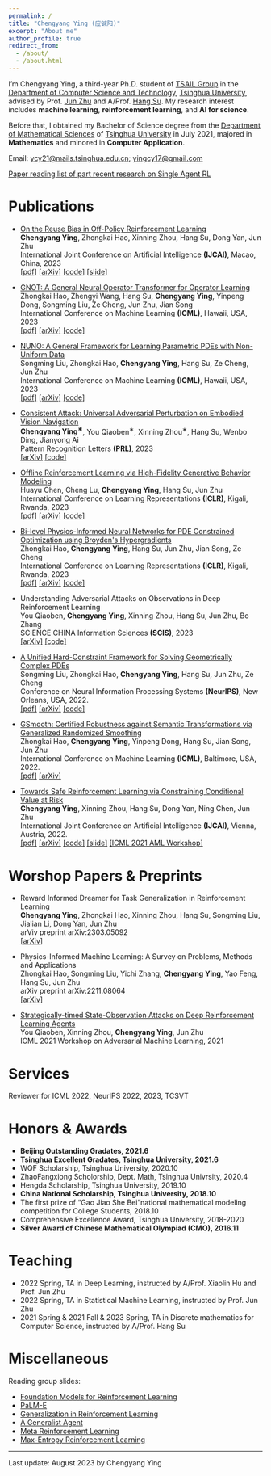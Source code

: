 ```yaml
---
permalink: /
title: "Chengyang Ying (应铖阳)"
excerpt: "About me"
author_profile: true
redirect_from: 
  - /about/
  - /about.html
---
```


I’m Chengyang Ying, a third-year Ph.D. student of [TSAIL Group](https://ml.cs.tsinghua.edu.cn/index.html) in the [Department of Computer Science and Technology](https://www.cs.tsinghua.edu.cn/), [Tsinghua University](https://www.tsinghua.edu.cn/), advised by Prof. [Jun Zhu](https://ml.cs.tsinghua.edu.cn/~jun/index.shtml) and A/Prof. [Hang Su](https://www.suhangss.me/). My research interest includes **machine learning**, **reinforcement learning**, and **AI for science**. 

Before that, I obtained my Bachelor of Science degree from the [Department of Mathematical Sciences](https://math.tsinghua.edu.cn/) of [Tsinghua University](https://www.tsinghua.edu.cn/) in July 2021, majored in **Mathematics** and minored in **Computer Application**.

Email: ycy21@mails.tsinghua.edu.cn; yingcy17@gmail.com

[Paper reading list of part recent research on Single Agent RL](https://github.com/yingchengyang/Reinforcement-Learning-Papers)

Publications
======
* [On the Reuse Bias in Off-Policy Reinforcement Learning](https://www.ijcai.org/proceedings/2023/0502) <br>
**Chengyang Ying**, Zhongkai Hao, Xinning Zhou, Hang Su, Dong Yan, Jun Zhu <br>
International Joint Conference on Artificial Intelligence **(IJCAI)**, Macao, China, 2023 <br>
[\[pdf\]](https://www.ijcai.org/proceedings/2023/0502.pdf) [\[arXiv\]](https://arxiv.org/pdf/2209.07074.pdf) [\[code\]](https://github.com/yingchengyang/BIRIS) [\[slide\]](https://ml.cs.tsinghua.edu.cn/~chengyang/Reuse_Bias/reuse_bias.pdf)

* [GNOT: A General Neural Operator Transformer for Operator Learning](https://openreview.net/forum?id=JomvpMQ6NF) <br>
Zhongkai Hao, Zhengyi Wang, Hang Su, **Chengyang Ying**, Yinpeng Dong, Songming Liu, Ze Cheng, Jun Zhu, Jian Song <br>
International Conference on Machine Learning **(ICML)**, Hawaii, USA, 2023 <br>
[\[pdf\]](https://openreview.net/pdf?id=JomvpMQ6NF) [\[arXiv\]](https://arxiv.org/pdf/2302.14376.pdf) [\[code\]](https://github.com/HaoZhongkai/GNOT)

* [NUNO: A General Framework for Learning Parametric PDEs with Non-Uniform Data](https://openreview.net/forum?id=KobAWlZL29) <br>
Songming Liu, Zhongkai Hao, **Chengyang Ying**, Hang Su, Ze Cheng, Jun Zhu <br>
International Conference on Machine Learning **(ICML)**, Hawaii, USA, 2023 <br>
[\[pdf\]](https://openreview.net/pdf?id=KobAWlZL29) [\[arXiv\]](https://arxiv.org/pdf/2305.18694.pdf) [\[code\]](https://github.com/thu-ml/NUNO)

* [Consistent Attack: Universal Adversarial Perturbation on Embodied Vision Navigation](https://www.sciencedirect.com/science/article/pii/S0167865523000661) <br>
**Chengyang Ying<sup>&lowast;</sup>**, You Qiaoben<sup>&lowast;</sup>, Xinning Zhou<sup>&lowast;</sup>, Hang Su, Wenbo Ding, Jianyong Ai <br>
Pattern Recognition Letters **(PRL)**, 2023<br>
[\[arXiv\]](https://arxiv.org/pdf/2206.05751.pdf) [\[code\]](https://github.com/yingchengyang/Consistent-Attack)

* [Offline Reinforcement Learning via High-Fidelity Generative Behavior Modeling](https://openreview.net/forum?id=42zs3qa2kpy) <br>
Huayu Chen, Cheng Lu, **Chengyang Ying**, Hang Su, Jun Zhu <br>
International Conference on Learning Representations **(ICLR)**, Kigali, Rwanda, 2023 <br>
[\[pdf\]](https://openreview.net/pdf?id=42zs3qa2kpy) [\[arXiv\]](https://arxiv.org/pdf/2209.14548.pdf) [\[code\]](https://github.com/ChenDRAG/SfBC)

* [Bi-level Physics-Informed Neural Networks for PDE Constrained Optimization using Broyden's Hypergradients](https://openreview.net/forum?id=kkpL4zUXtiw) <br>
Zhongkai Hao, **Chengyang Ying**, Hang Su, Jun Zhu, Jian Song, Ze Cheng <br>
International Conference on Learning Representations **(ICLR)**, Kigali, Rwanda, 2023 <br>
[\[pdf\]](https://openreview.net/pdf?id=kkpL4zUXtiw) [\[arXiv\]](https://arxiv.org/pdf/2209.07075.pdf) [\[code\]](https://github.com/HaoZhongkai/Bi-level-PINN)

* Understanding Adversarial Attacks on Observations in Deep Reinforcement Learning <br>
You Qiaoben, **Chengyang Ying**, Xinning Zhou, Hang Su, Jun Zhu, Bo Zhang <br>
SCIENCE CHINA Information Sciences **(SCIS)**, 2023 <br>
[\[arXiv\]](https://arxiv.org/pdf/2106.15860.pdf) [\[code\]](https://github.com/yingchengyang/Two-Stage-Attack)

* [A Unified Hard-Constraint Framework for Solving Geometrically Complex PDEs](https://openreview.net/forum?id=GNt5ntEGjD3) <br>
Songming Liu, Zhongkai Hao, **Chengyang Ying**, Hang Su, Jun Zhu, Ze Cheng <br>
Conference on Neural Information Processing Systems **(NeurIPS)**, New Orleans, USA, 2022. <br>
[\[pdf\]](https://openreview.net/pdf?id=GNt5ntEGjD3) [\[arXiv\]](https://arxiv.org/pdf/2210.03526.pdf) [\[code\]](https://github.com/csuastt/hardconstraint)

* [GSmooth: Certified Robustness against Semantic Transformations via Generalized Randomized Smoothing](https://proceedings.mlr.press/v162/hao22c) <br>
Zhongkai Hao, **Chengyang Ying**, Yinpeng Dong, Hang Su, Jian Song, Jun Zhu <br>
International Conference on Machine Learning **(ICML)**, Baltimore, USA, 2022. <br>
[\[pdf\]](https://proceedings.mlr.press/v162/hao22c/hao22c.pdf) [\[arXiv\]](https://arxiv.org/pdf/2206.04310.pdf)

* [Towards Safe Reinforcement Learning via Constraining Conditional Value at Risk](https://www.ijcai.org/proceedings/2022/0510) <br>
**Chengyang Ying**, Xinning Zhou, Hang Su, Dong Yan, Ning Chen, Jun Zhu <br>
International Joint Conference on Artificial Intelligence **(IJCAI)**, Vienna, Austria, 2022. <br>
[\[pdf\]](https://www.ijcai.org/proceedings/2022/0510.pdf) [\[arXiv\]](https://arxiv.org/pdf/2206.04436.pdf) [\[code\]](https://github.com/yingchengyang/CPPO) [\[slide\]](https://ml.cs.tsinghua.edu.cn/~chengyang/CVaR_safe_RL/CVaR_Safe_RL.pdf) [\[ICML 2021 AML Workshop\]](https://openreview.net/forum?id=igA6MDRISO1)


Worshop Papers & Preprints
======
* Reward Informed Dreamer for Task Generalization in Reinforcement Learning <br>
**Chengyang Ying**, Zhongkai Hao, Xinning Zhou, Hang Su, Songming Liu, Jialian Li, Dong Yan, Jun Zhu <br>
arViv preprint arXiv:2303.05092 <br>
[\[arXiv\]](https://arxiv.org/pdf/2303.05092.pdf)

* Physics-Informed Machine Learning: A Survey on Problems, Methods and Applications <br>
Zhongkai Hao, Songming Liu, Yichi Zhang, **Chengyang Ying**, Yao Feng, Hang Su, Jun Zhu <br>
arXiv preprint arXiv:2211.08064 <br>
[\[arXiv\]](https://arxiv.org/pdf/2211.08064.pdf)

* [Strategically-timed State-Observation Attacks on Deep Reinforcement Learning Agents](https://openreview.net/forum?id=FSD_8Sglf_u) <br>
You Qiaoben, Xinning Zhou, **Chengyang Ying**, Jun Zhu <br>
ICML 2021 Workshop on Adversarial Machine Learning, 2021 <br>

<!-- * [Towards Safe Reinforcement Learning via Constraining Conditional Value at Risk](https://openreview.net/forum?id=igA6MDRISO1) <br>
**Chengyang Ying**, Xinning Zhou, Dong Yan, Jun Zhu <br>
ICML 2021 Workshop on Adversarial Machine Learning, 2021 <br>
[\[pdf\]](https://openreview.net/pdf?id=igA6MDRISO1) -->


<!-- Manuscripts
======
* Analysis of Alignment Phenomenon in Simple Teacher-student Networks with Finite Width <br>
Hanlin Zhu, **Chengyang Ying**, Song Zuo <br>
\[[pdf](https://openreview.net/pdf?id=e3bhF_p0T7c)\]

Projects
======
* We (Zhongkai Hao, Chengyang Ying, Zhengyi Wang) automatically crawl and classify articles about NN4Phys.<br>
\[[link](https://ml.cs.tsinghua.edu.cn/~zhongkai/papers/ml4phys_paperlist.txt)\] -->

Services
======
Reviewer for ICML 2022, NeurIPS 2022, 2023, TCSVT

<!-- Others: Reviewer for Adversarial Machine Larning workshop@ICML 2021 & AAAI 2022 -->

Honors & Awards
======
* **Beijing Outstanding Gradates, 2021.6** 
* **Tsinghua Excellent Gradates, Tsinghua University, 2021.6**
* WQF Scholarship, Tsinghua University, 2020.10
* ZhaoFangxiong Scholorship, Dept. Math, Tsinghua Univrsity, 2020.4
* Hengda Scholarship, Tsinghua University, 2019.10
* **China National Scholarship, Tsinghua University, 2018.10**
* The first prize of “Gao Jiao She Bei”national mathematical modeling competition for College Students, 2018.10
* Comprehensive Excellence Award, Tsinghua University, 2018-2020
* **Silver Award of Chinese Mathematical Olympiad (CMO), 2016.11**

Teaching
======
* 2022 Spring, TA in Deep Learning, instructed by A/Prof. Xiaolin Hu and Prof. Jun Zhu
* 2022 Spring, TA in Statistical Machine Learning, instructed by Prof. Jun Zhu
* 2021 Spring & 2021 Fall & 2023 Spring, TA in Discrete mathematics for Computer Science, instructed by A/Prof. Hang Su

Miscellaneous
======
Reading group slides:
* [Foundation Models for Reinforcement Learning](https://ml.cs.tsinghua.edu.cn/~chengyang/reading_meeting/Reading_Meeting_20230331.pdf)
* [PaLM-E](https://ml.cs.tsinghua.edu.cn/~chengyang/reading_meeting/Reading_Meeting_20230308.pdf)
* [Generalization in Reinforcement Learning](https://ml.cs.tsinghua.edu.cn/~chengyang/reading_meeting/Reading_Meeting_20221111.pdf)
* [A Generalist Agent](https://ml.cs.tsinghua.edu.cn/~chengyang/reading_meeting/Reading_Meeting_20220607.pdf)
* [Meta Reinforcement Learning](https://ml.cs.tsinghua.edu.cn/~chengyang/reading_meeting/Reading_Meeting_20220311.pdf)
* [Max-Entropy Reinforcement Learning](https://ml.cs.tsinghua.edu.cn/~chengyang/reading_meeting/Reading_Meeting_20211126.pdf)

 
***
Last update: August 2023 by Chengyang Ying
